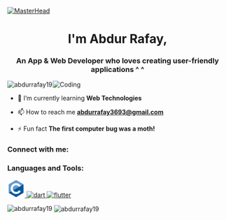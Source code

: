 [![MasterHead](https://miro.medium.com/v2/resize:fit:1358/1*aniyNTcHORbvDiLGUzJSsQ.gif)](https://github.com/Abdurrafay19)
<h1 align="center">I'm Abdur Rafay,</h1>
<h3 align="center">An App & Web Developer who loves creating user-friendly applications ^ ^</h3>
<img align="right" alt="Coding" width="400" src="https://camo.githubusercontent.com/86dd7103ef0de4a8e68fd54fcd9eadd7fdb66ea554d564c1c0c71b50feaa6d46/68747470733a2f2f6d69722d73332d63646e2d63662e626568616e63652e6e65742f70726f6a6563745f6d6f64756c65732f313430305f6f70745f312f3765653233623134333538343330372e363237643130353938333261652e676966">

<p align="left"> <img src="https://komarev.com/ghpvc/?username=abdurrafay19&label=Profile%20views&color=063756&style=flat" alt="abdurrafay19" /> </p>

- 🌱 I’m currently learning **Web Technologies**

- 📫 How to reach me **abdurrafay3693@gmail.com**

- ⚡ Fun fact **The first computer bug was a moth!**

<h3 align="left">Connect with me:</h3>
<p align="left">
</p>

<h3 align="left">Languages and Tools:</h3>
<p align="left"> <a href="https://www.cprogramming.com/" target="_blank" rel="noreferrer"> <img src="https://raw.githubusercontent.com/devicons/devicon/master/icons/c/c-original.svg" alt="c" width="40" height="40"/> </a> <a href="https://dart.dev" target="_blank" rel="noreferrer"> <img src="https://www.vectorlogo.zone/logos/dartlang/dartlang-icon.svg" alt="dart" width="40" height="40"/> </a> <a href="https://flutter.dev" target="_blank" rel="noreferrer"> <img src="https://www.vectorlogo.zone/logos/flutterio/flutterio-icon.svg" alt="flutter" width="40" height="40"/> </a> </p>

<p><img align="left" src="https://github-readme-stats.vercel.app/api/top-langs?username=abdurrafay19&show_icons=true&theme=dark&locale=en&layout=compact" alt="abdurrafay19" /></p>

<p>&nbsp;<img align="center" src="https://github-readme-stats.vercel.app/api?username=abdurrafay19&show_icons=true&theme=dark&locale=en" alt="abdurrafay19" /></p>

